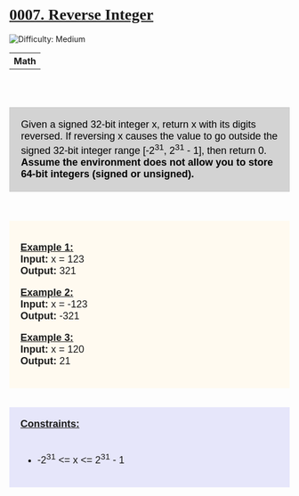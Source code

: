 <!DOCTYPE html>
<html>
    <head></head>
    <body>
        <div style="font-family:Cambria, Cochin, Georgia, Times, 'Times New Roman', serif;"><h1><u>0007. Reverse Integer</u></h1></div>
        <img src="https://img.shields.io/badge/Difficulty-Medium-orange" alt="Difficulty: Medium">
        <div><table type="1"><th>Math</th></table></div><br><br>
        <div><p style="color: black; font-size: 18px; text-align: left; background-color: lightgray; padding: 20px; border: 1px solid #ccc; font-family: Arial, Helvetica, sans-serif" >
            Given a signed 32-bit integer x, return x with its digits reversed. If reversing x causes the value to go outside the signed 32-bit integer range [-2<sup>31</sup>, 2<sup>31</sup> - 1], then return 0. <br>
            <strong>Assume the environment does not allow you to store 64-bit integers (signed or unsigned).</strong>
        </p></div>
        <br><br>
        <div style="background-color: floralwhite; font-size: 18; font-family: Arial, Helvetica, sans-serif; padding: 20px;">
            <div><p>
                <strong><u>Example 1:</u></strong><br>
                <strong>Input:</strong> x = 123 <br>
                <strong>Output:</strong> 321
            </p></div>
            <div><p>
                <strong><u>Example 2:</u></strong><br>
                <strong>Input:</strong> x = -123 <br>
                <strong>Output:</strong> -321 
            </p></div>
            <div><p>
                <strong><u>Example 3:</u></strong><br>
                <strong>Input:</strong> x = 120 <br>
                <strong>Output:</strong> 21 
            </p></div>
        </div>
        <br><br>
        <div style="background-color:lavender; font-size: 18; font-family: Arial, Helvetica, sans-serif; padding: 20px;">
            <strong><u>Constraints:</u></strong><br><br>
            <ul>
                <li>-2<sup>31</sup> <= x <= 2<sup>31</sup> - 1</li>
            </ul>
        </div>
    </body>
</html>
